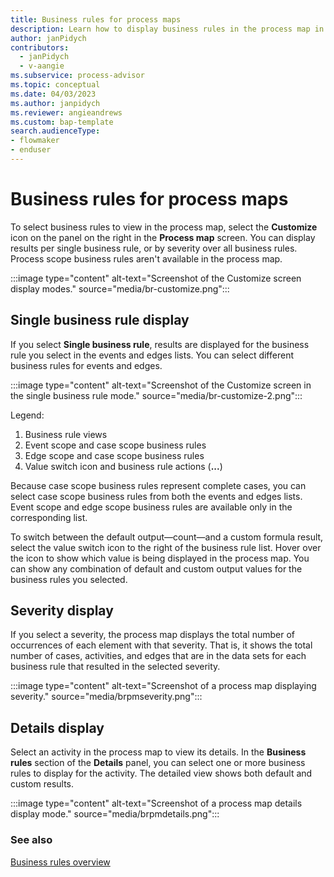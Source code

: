 ```yaml
---
title: Business rules for process maps
description: Learn how to display business rules in the process map in minit.
author: janPidych
contributors:
  - janPidych
  - v-aangie
ms.subservice: process-advisor
ms.topic: conceptual
ms.date: 04/03/2023
ms.author: janpidych
ms.reviewer: angieandrews
ms.custom: bap-template
search.audienceType:
- flowmaker
- enduser
---
```


# Business rules for process maps

 To select business rules to view in the process map, select the **Customize** icon on the panel on the right in the **Process map** screen. You can display results per single business rule, or by severity over all business rules. Process scope business rules aren't available in the process map.

   :::image type="content" alt-text="Screenshot of the Customize screen display modes." source="media/br-customize.png":::

## Single business rule display

If you select **Single business rule**, results are displayed for the business rule you select in the events and edges lists. You can select different business rules for events and edges.


:::image type="content" alt-text="Screenshot of the Customize screen in the single business rule mode." source="media/br-customize-2.png":::


Legend:

1. Business rule views
1. Event scope and case scope business rules
1. Edge scope and case scope business rules
1. Value switch icon and business rule actions (**...**)

Because case scope business rules represent complete cases, you can select case scope business rules from both the events and edges lists. Event scope and edge scope business rules are available only in the corresponding list.

To switch between the default output&mdash;count&mdash;and a custom formula result, select the value switch icon to the right of the business rule list. Hover over the icon to show which value is being displayed in the process map. You can show any combination of default and custom output values for the business rules you selected.

## Severity display

If you select a severity, the process map displays the total number of occurrences of each element with that severity. That is, it shows the total number of cases, activities, and edges that are in the data sets for each business rule that resulted in the selected severity.

:::image type="content" alt-text="Screenshot of a process map displaying severity." source="media/brpmseverity.png":::

## Details display

Select an activity in the process map to view its details. In the **Business rules** section of the **Details** panel, you can select one or more business rules to display for the activity. The detailed view shows both default and custom results.

:::image type="content" alt-text="Screenshot of a process map details display mode." source="media/brpmdetails.png":::

### See also

[Business rules overview](business-rules.md)
